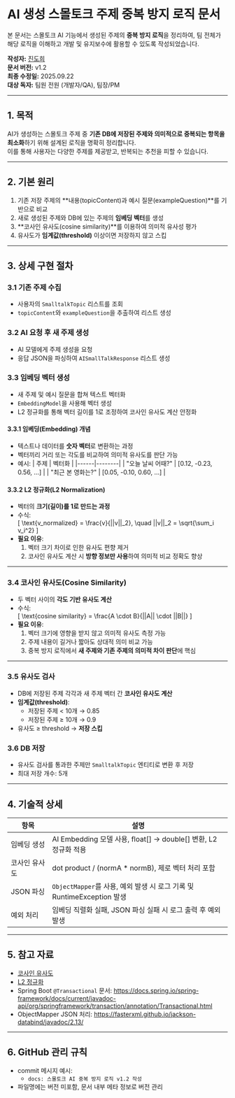 # AI 생성 스몰토크 주제 중복 방지 로직 문서

본 문서는 스몰토크 AI 기능에서 생성된 주제의 **중복 방지 로직**을 정리하여, 팀 전체가 해당 로직을 이해하고 개발 및 유지보수에 활용할 수 있도록 작성되었습니다.

**작성자:** [진도희](https://github.com/dohee-jin)  
**문서 버전:** v1.2  
**최종 수정일:** 2025.09.22  
**대상 독자:** 팀원 전원 (개발자/QA), 팀장/PM

---

## 1. 목적
AI가 생성하는 스몰토크 주제 중 **기존 DB에 저장된 주제와 의미적으로 중복되는 항목을 최소화**하기 위해 설계된 로직을 명확히 정리합니다.  
이를 통해 사용자는 다양한 주제를 제공받고, 반복되는 추천을 피할 수 있습니다.

---

## 2. 기본 원리
1. 기존 저장 주제의 **내용(topicContent)과 예시 질문(exampleQuestion)**를 기반으로 비교  
2. 새로 생성된 주제와 DB에 있는 주제의 **임베딩 벡터**를 생성  
3. **코사인 유사도(cosine similarity)**를 이용하여 의미적 유사성 평가  
4. 유사도가 **임계값(threshold)** 이상이면 저장하지 않고 스킵  

---

## 3. 상세 구현 절차

### 3.1 기존 주제 수집
- 사용자의 `SmalltalkTopic` 리스트를 조회  
- `topicContent`와 `exampleQuestion`을 추출하여 리스트 생성  

### 3.2 AI 요청 후 새 주제 생성
- AI 모델에게 주제 생성을 요청  
- 응답 JSON을 파싱하여 `AISmallTalkResponse` 리스트 생성  

### 3.3 임베딩 벡터 생성
- 새 주제 및 예시 질문을 합쳐 텍스트 벡터화  
- `EmbeddingModel`을 사용해 벡터 생성  
- L2 정규화를 통해 벡터 길이를 1로 조정하여 코사인 유사도 계산 안정화  

#### 3.3.1 임베딩(Embedding) 개념
- 텍스트나 데이터를 **숫자 벡터**로 변환하는 과정  
- 벡터끼리 거리 또는 각도를 비교하여 의미적 유사도를 판단 가능  
- 예시:
  | 주제 | 벡터화 |
  |------|--------|
  | "오늘 날씨 어때?" | [0.12, -0.23, 0.56, …] |
  | "최근 본 영화는?" | [0.05, -0.10, 0.60, …] |

#### 3.3.2 L2 정규화(L2 Normalization)
- 벡터의 **크기(길이)를 1로 만드는 과정**  
- 수식:  
\[
\text{v_normalized} = \frac{v}{||v||_2}, \quad ||v||_2 = \sqrt{\sum_i v_i^2}
\]  
- **필요 이유**:  
  1. 벡터 크기 차이로 인한 유사도 편향 제거  
  2. 코사인 유사도 계산 시 **방향 정보만 사용**하여 의미적 비교 정확도 향상  

---

### 3.4 코사인 유사도(Cosine Similarity)
- 두 벡터 사이의 **각도 기반 유사도 계산**  
- 수식:  
\[
\text{cosine similarity} = \frac{A \cdot B}{||A|| \cdot ||B||}
\]  
- **필요 이유**:  
  1. 벡터 크기에 영향을 받지 않고 의미적 유사도 측정 가능  
  2. 주제 내용이 길거나 짧아도 상대적 의미 비교 가능  
  3. 중복 방지 로직에서 **새 주제와 기존 주제의 의미적 차이 판단**에 핵심  

---

### 3.5 유사도 검사
- DB에 저장된 주제 각각과 새 주제 벡터 간 **코사인 유사도 계산**
- **임계값(threshold)**:  
  - 저장된 주제 < 10개 → 0.85  
  - 저장된 주제 ≥ 10개 → 0.9  
- 유사도 ≥ threshold → **저장 스킵**  

### 3.6 DB 저장
- 유사도 검사를 통과한 주제만 `SmalltalkTopic` 엔티티로 변환 후 저장  
- 최대 저장 개수: 5개  

---

## 4. 기술적 상세

| 항목 | 설명 |
|------|------|
| 임베딩 생성 | AI Embedding 모델 사용, float[] → double[] 변환, L2 정규화 적용 |
| 코사인 유사도 | dot product / (normA * normB), 제로 벡터 처리 포함 |
| JSON 파싱 | `ObjectMapper`를 사용, 예외 발생 시 로그 기록 및 RuntimeException 발생 |
| 예외 처리 | 임베딩 직렬화 실패, JSON 파싱 실패 시 로그 출력 후 예외 발생 |

---

## 5. 참고 자료
- [코사인 유사도](https://en.wikipedia.org/wiki/Cosine_similarity)  
- [L2 정규화](https://en.wikipedia.org/wiki/Norm_(mathematics)#L2_norm)  
- Spring Boot `@Transactional` 문서: https://docs.spring.io/spring-framework/docs/current/javadoc-api/org/springframework/transaction/annotation/Transactional.html  
- ObjectMapper JSON 처리: https://fasterxml.github.io/jackson-databind/javadoc/2.13/

---

## 6. GitHub 관리 규칙
- commit 메시지 예시:  
  - `docs: 스몰토크 AI 중복 방지 로직 v1.2 작성`  
- 파일명에는 버전 미포함, 문서 내부 메타 정보로 버전 관리
